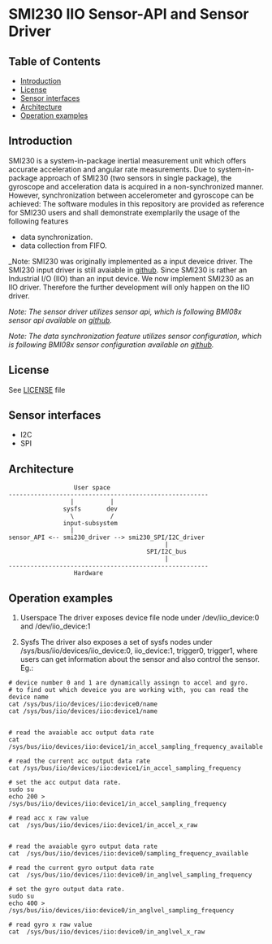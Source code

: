 # SMI230 IIO Sensor-API and Sensor Driver

## Table of Contents
 - [Introduction](#Intro)
 - [License](#License)
 - [Sensor interfaces](#interfaces)
 - [Architecture](#Architecture)
 - [Operation examples](#examples)

## Introduction <a name=Intro></a>

SMI230 is a system-in-package inertial measurement unit which offers accurate acceleration and angular rate measurements.
Due to system-in-package approach of SMI230 (two sensors in single package), the gyroscope and acceleration data is acquired in a non-synchronized manner. 
However, synchronization between accelerometer and gyroscope can be achieved:
The software modules in this repository are provided as reference for SMI230 users and shall demonstrate exemplarily the usage of the following features
- data synchronization.
- data collection from FIFO.

_Note: SMI230 was originally implemented as a input deveice driver. The SMI230 input driver is still avaiable in [github](https://github.com/boschmemssolutions/SMI230-Linux-Driver). Since SMI230 is rather an Industrial I/O (IIO) than an input device. We now implement SMI230 as an IIO driver. Therefore the further development will only happen on the IIO driver.

_Note: The sensor driver utilizes sensor api, which is following BMI08x sensor api available on [github](https://github.com/BoschSensortec/BMI08x-Sensor-API/releases/tag/bmi08x_v1.4.4)._

_Note: The data synchronization feature utilizes sensor configuration, which is following BMI08x sensor configuration available on [github](https://github.com/BoschSensortec/BMI08x-Sensor-API/releases/tag/bmi08x_v1.2.0)._

## License <a name=License></a>
See [LICENSE](drivers/iio/LICENSE.md) file

## Sensor interfaces <a name=interfaces></a>
* I2C
* SPI

## Architecture <a name=Architecture></a>
```
                  User space
-------------------------------------------------------
                 |          |
               sysfs       dev
                 \          /
               input-subsystem
	             |
sensor_API <-- smi230_driver --> smi230_SPI/I2C_driver
                                           |
                                      SPI/I2C_bus
                                           |
-------------------------------------------------------
                  Hardware
```
## Operation examples <a name=examples></a>
1. Userspace
The driver exposes device file node under /dev/iio_device:0 and /dev/iio_device:1

2. Sysfs
The driver also exposes a set of sysfs nodes under /sys/bus/iio/devices/iio_device:0, iio_device:1, trigger0, trigger1, where users can get information about the sensor and also control the sensor. Eg.:
```
# device number 0 and 1 are dynamically assingn to accel and gyro. 
# to find out which deveice you are working with, you can read the device name
cat /sys/bus/iio/devices/iio:device0/name
cat /sys/bus/iio/devices/iio:device1/name


# read the avaiable acc output data rate 
cat /sys/bus/iio/devices/iio:device1/in_accel_sampling_frequency_available    

# read the current acc output data rate 
cat /sys/bus/iio/devices/iio:device1/in_accel_sampling_frequency

# set the acc output data rate.
sudo su 
echo 200 > /sys/bus/iio/devices/iio:device1/in_accel_sampling_frequency

# read acc x raw value
cat  /sys/bus/iio/devices/iio:device1/in_accel_x_raw


# read the avaiable gyro output data rate 
cat  /sys/bus/iio/devices/iio:device0/sampling_frequency_available    

# read the current gyro output data rate 
cat  /sys/bus/iio/devices/iio:device0/in_anglvel_sampling_frequency

# set the gyro output data rate.
sudo su 
echo 400 >  /sys/bus/iio/devices/iio:device0/in_anglvel_sampling_frequency

# read gyro x raw value
cat  /sys/bus/iio/devices/iio:device0/in_anglvel_x_raw


```
